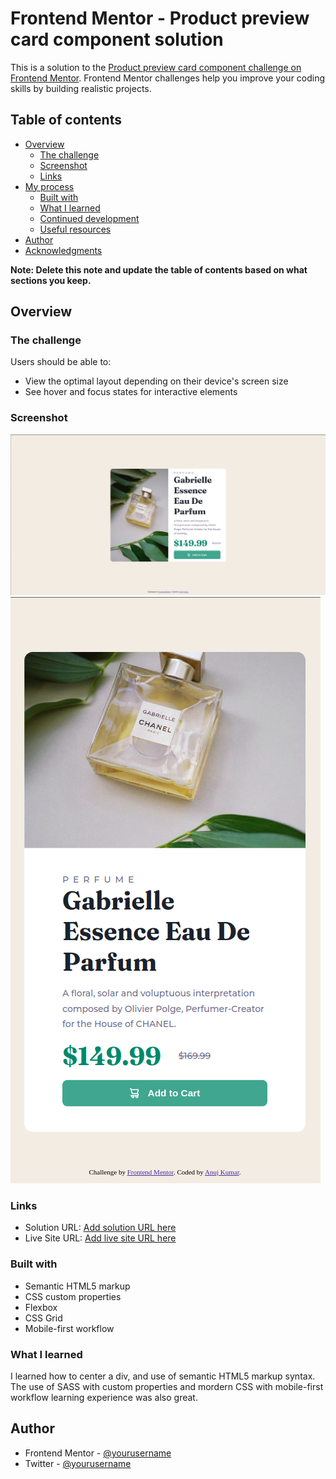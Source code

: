 # Frontend Mentor - Product preview card component solution

This is a solution to the [Product preview card component challenge on Frontend Mentor](https://www.frontendmentor.io/challenges/product-preview-card-component-GO7UmttRfa). Frontend Mentor challenges help you improve your coding skills by building realistic projects.

## Table of contents

- [Overview](#overview)
  - [The challenge](#the-challenge)
  - [Screenshot](#screenshot)
  - [Links](#links)
- [My process](#my-process)
  - [Built with](#built-with)
  - [What I learned](#what-i-learned)
  - [Continued development](#continued-development)
  - [Useful resources](#useful-resources)
- [Author](#author)
- [Acknowledgments](#acknowledgments)

**Note: Delete this note and update the table of contents based on what sections you keep.**

## Overview

### The challenge

Users should be able to:

- View the optimal layout depending on their device's screen size
- See hover and focus states for interactive elements

### Screenshot

![Desktop](./solution/Desktop.png)
![Mobile](./solution/Mobile.png)

### Links

- Solution URL: [Add solution URL here](https://github.com/akarj/product-preview-card-component)
- Live Site URL: [Add live site URL here](https://product-card-component-akarj.netlify.app/)

### Built with

- Semantic HTML5 markup
- CSS custom properties
- Flexbox
- CSS Grid
- Mobile-first workflow

### What I learned

I learned how to center a div, and use of semantic HTML5 markup syntax. The use of SASS with custom properties and mordern CSS with mobile-first workflow learning experience was also great.

## Author

- Frontend Mentor - [@yourusername](https://www.frontendmentor.io/profile/akarj)
- Twitter - [@yourusername](https://www.twitter.com/akarj_)
